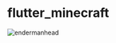 # flutter_minecraft

![endermanhead](https://github.com/aisuluongarovna/flutter_hw3/assets/144228244/3c2fee57-4020-4853-b3aa-ba78b2960d29)
